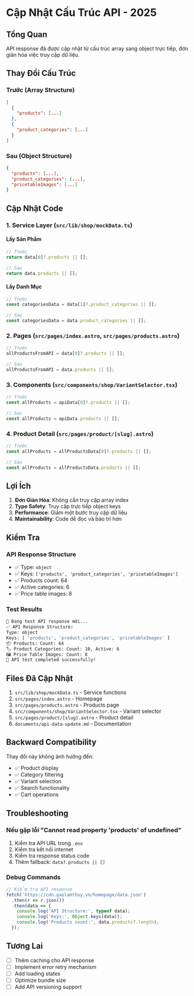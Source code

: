 # Cập Nhật Cấu Trúc API - 2025

## Tổng Quan

API response đã được cập nhật từ cấu trúc array sang object trực tiếp, đơn giản hóa việc truy cập dữ liệu.

## Thay Đổi Cấu Trúc

### Trước (Array Structure)
```json
[
  {
    "products": [...]
  },
  {
    "product_categories": [...]
  }
]
```

### Sau (Object Structure)
```json
{
  "products": [...],
  "product_categories": [...],
  "pricetableImages": [...]
}
```

## Cập Nhật Code

### 1. Service Layer (`src/lib/shop/mockData.ts`)

#### Lấy Sản Phẩm
```typescript
// Trước
return data[0]?.products || [];

// Sau  
return data.products || [];
```

#### Lấy Danh Mục
```typescript
// Trước
const categoriesData = data[1]?.product_categories || [];

// Sau
const categoriesData = data.product_categories || [];
```

### 2. Pages (`src/pages/index.astro`, `src/pages/products.astro`)

```typescript
// Trước
allProductsFromAPI = data[0]?.products || [];

// Sau
allProductsFromAPI = data.products || [];
```

### 3. Components (`src/components/shop/VariantSelector.tsx`)

```typescript
// Trước
const allProducts = apiData[0]?.products || [];

// Sau
const allProducts = apiData.products || [];
```

### 4. Product Detail (`src/pages/product/[slug].astro`)

```typescript
// Trước
const allProducts = allProductsData[0]?.products || [];

// Sau
const allProducts = allProductsData.products || [];
```

## Lợi Ích

1. **Đơn Giản Hóa**: Không cần truy cập array index
2. **Type Safety**: Truy cập trực tiếp object keys
3. **Performance**: Giảm một bước truy cập dữ liệu
4. **Maintainability**: Code dễ đọc và bảo trì hơn

## Kiểm Tra

### API Response Structure
- ✅ Type: `object`
- ✅ Keys: `['products', 'product_categories', 'pricetableImages']`
- ✅ Products count: 64
- ✅ Active categories: 6
- ✅ Price table images: 8

### Test Results
```bash
🔄 Đang test API response mới...
✅ API Response Structure:
Type: object
Keys: [ 'products', 'product_categories', 'pricetableImages' ]
📦 Products: Count: 64
🏷️ Product Categories: Count: 10, Active: 6
🖼️ Price Table Images: Count: 8
🎉 API test completed successfully!
```

## Files Đã Cập Nhật

1. `src/lib/shop/mockData.ts` - Service functions
2. `src/pages/index.astro` - Homepage
3. `src/pages/products.astro` - Products page
4. `src/components/shop/VariantSelector.tsx` - Variant selector
5. `src/pages/product/[slug].astro` - Product detail
6. `documents/api-data-update.md` - Documentation

## Backward Compatibility

Thay đổi này không ảnh hưởng đến:
- ✅ Product display
- ✅ Category filtering
- ✅ Variant selection
- ✅ Search functionality
- ✅ Cart operations

## Troubleshooting

### Nếu gặp lỗi "Cannot read property 'products' of undefined"

1. Kiểm tra API URL trong `.env`
2. Kiểm tra kết nối internet
3. Kiểm tra response status code
4. Thêm fallback: `data?.products || []`

### Debug Commands

```javascript
// Kiểm tra API response
fetch('https://cdn.gaolamthuy.vn/homepage/data.json')
  .then(r => r.json())
  .then(data => {
    console.log('API Structure:', typeof data);
    console.log('Keys:', Object.keys(data));
    console.log('Products count:', data.products?.length);
  });
```

## Tương Lai

- [ ] Thêm caching cho API response
- [ ] Implement error retry mechanism
- [ ] Add loading states
- [ ] Optimize bundle size
- [ ] Add API versioning support 